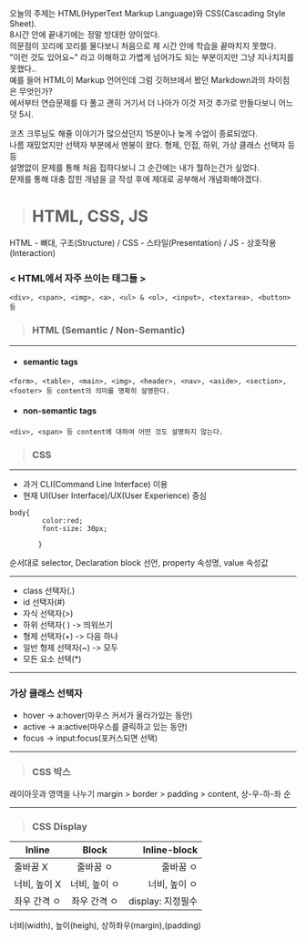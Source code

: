 오늘의 주제는 HTML(HyperText Markup Language)와 CSS(Cascading Style Sheet).  
8시간 안에 끝내기에는 정말 방대한 양이었다.  
의문점이 꼬리에 꼬리를 물다보니 처음으로 제 시간 안에 학습을 끝마치지 못했다.  
"이런 것도 있어요~" 라고 이해하고 가볍게 넘어가도 되는 부분이지만 그냥 지나치지를 못했다..  
예를 들어 HTML이 Markup 언어인데 그럼 깃허브에서 봤던 Markdown과의 차이점은 무엇인가?  
에서부터 연습문제를 다 풀고 괜히 거기서 더 나아가 이것 저것 추가로 만들다보니 어느덧 5시.  

코츠 크루님도 해줄 이야기가 많으셨던지 15분이나 늦게 수업이 종료되었다.  
나름 재밌었지만 선택자 부분에서 멘붕이 왔다. 형제, 인접, 하위, 가상 클래스 선택자 등등  
설명없이 문제를 통해 처음 접하다보니 그 순간에는 내가 뭘하는건가 싶었다.  
문제를 통해 대충 잡힌 개념을 글 작성 후에 제대로 공부해서 개념화해야겠다.  


> # HTML, CSS, JS

HTML - 뼈대, 구조(Structure) / CSS - 스타일(Presentation) / JS - 상호작용(Interaction)


### < HTML에서 자주 쓰이는 태그들 >
```
<div>, <span>, <img>, <a>, <ul> & <ol>, <input>, <textarea>, <button> 등
```

> ### HTML (Semantic / Non-Semantic)
-------------------


- #### semantic tags

```
<form>, <table>, <main>, <img>, <header>, <nav>, <aside>, <section>, <footer> 등 content의 의미를 명확히 설명한다. 
```
 

- #### non-semantic tags
```
<div>, <span> 등 content에 대하여 어떤 것도 설명하지 않는다.
```

> ### CSS  
---------

- 과거 CLI(Command Line Interface) 이용  
- 현재 UI(User Interface)/UX(User Experience) 중심  

```
body{
        color:red;
        font-size: 30px;
        
       }
```

순서대로 selector, Declaration block 선언, property 속성명, value 속성값

----
- class 선택자(.)
- id 선택자(#)
- 자식 선택자(>)
- 하위 선택자( ) -> 띄워쓰기
- 형제 선택자(+) -> 다음 하나
- 일반 형제 선택자(~) -> 모두
- 모든 요소 선택(*)
------

### 가상 클래스 선택자  
- hover -> a:hover(마우스 커서가 올라가있는 동안)
- active -> a:active(마우스를 클릭하고 있는 동안)
- focus -> input:focus(포커스되면 선택) 

----

> ### CSS 박스  
레이아웃과 영역을 나누기 
margin > border > padding > content, 상-우-하-좌 순

---

> ### CSS Display
| Inline        | Block         | Inline-block|
| ------------- |:-------------:| -----------:|
| 줄바꿈 X        | 줄바꿈 ㅇ      | 줄바꿈 ㅇ       |
| 너비, 높이 X  | 너비, 높이 ㅇ   | 너비, 높이 ㅇ     |
| 좌우 간격 ㅇ  |  좌우 간격 ㅇ     |display: 지정필수|  

너비(width), 높이(heigh), 상하좌우(margin),(padding)
     
